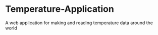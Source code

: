 # Temperature-Application
A web application for making and reading temperature data around the world
